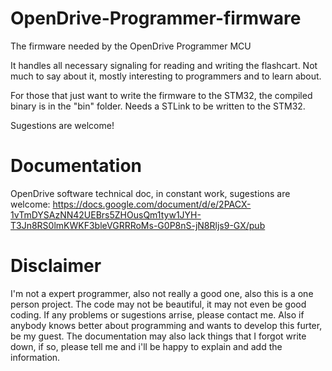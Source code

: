 # OpenDrive-Programmer-firmware
The firmware needed by the OpenDrive Programmer MCU

It handles all necessary signaling for reading and writing the flashcart. Not much to say about it, mostly interesting to programmers and to learn about.

For those that just want to write the firmware to the STM32, the compiled binary is in the "bin" folder.
Needs a STLink to be written to the STM32.

Sugestions are welcome!

# Documentation
OpenDrive software technical doc, in constant work, sugestions are welcome: https://docs.google.com/document/d/e/2PACX-1vTmDYSAzNN42UEBrs5ZHOusQm1tyw1JYH-T3Jn8RS0lmKWKF3bleVGRRRoMs-G0P8nS-jN8Rljs9-GX/pub

# Disclaimer
I'm not a expert programmer, also not really a good one, also this is a one person project. The code may not be beautiful, it may not even be good coding. If any problems or sugestions arrise, please contact me. Also if anybody knows better about programming and wants to develop this furter, be my guest. The documentation may also lack things that I forgot write down, if so, please tell me and i'll be happy to explain and add the information.
